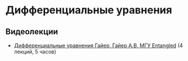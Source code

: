 # Дифференциальные уравнения

## Видеолекции

* [Дифференциальные уравнения Гайер, Гайер А.В, МГУ Entangled](https://teach-in.ru/course/entagled-diffury) (4 лекций, 5 часов)


